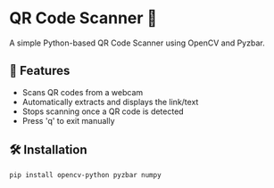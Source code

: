 # QR Code Scanner 📸

A simple Python-based QR Code Scanner using OpenCV and Pyzbar.

## 🚀 Features
- Scans QR codes from a webcam
- Automatically extracts and displays the link/text
- Stops scanning once a QR code is detected
- Press 'q' to exit manually

## 🛠 Installation
```sh
pip install opencv-python pyzbar numpy
